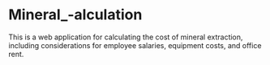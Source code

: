 # Mineral_-alculation
This is a web application for calculating the cost of mineral extraction, including considerations for employee salaries, equipment costs, and office rent. 
